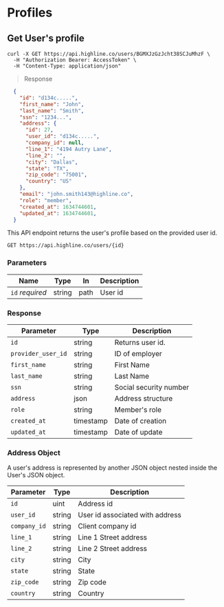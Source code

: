 # Profiles

## Get User's profile

```shell
curl -X GET https://api.highline.co/users/BGMXJzGzJcht38SCJuMhzF \
  -H "Authorization Bearer: AccessToken" \
  -H "Content-Type: application/json"
```

> Response

```json
  {
    "id": "d134c.....",
    "first_name": "John",
    "last_name": "Smith",
    "ssn": "1234...",
    "address": {
      "id": 27,
      "user_id": "d134c.....",
      "company_id": null,
      "line_1": "4194 Autry Lane",
      "line_2": "",
      "city": "Dallas",
      "state": "TX",
      "zip_code": "75001",
      "country": "US"
    },
    "email": "john.smith143@highline.co",
    "role": "member",
    "created_at": 1634744601,
    "updated_at": 1634744601,
  }
```

This API endpoint returns the user's profile based on the provided user id.

`GET https://api.highline.co/users/{id}`

### Parameters

Name | Type | In | Description
--------- | ------- | ------- | ------
`id` *required* | string | path | User id

### Response

Parameter | Type | Description
--------- | ------- | -----------
`id` | string | Returns user id.
`provider_user_id` | string | ID of employer
`first_name` | string | First Name
`last_name` | string | Last Name
`ssn` | string | Social security number
`address` | json | Address structure  
`role` | string | Member's role
`created_at` | timestamp | Date of creation
`updated_at` | timestamp | Date of update

### Address Object

A user's address is represented by another JSON object nested inside the User's JSON object.

Parameter | Type | Description
----------|----------|---------
`id` | uint | Address id
`user_id` | string | User id associated with address
`company_id` | string | Client company id
`line_1` | string | Line 1 Street address
`line_2` | string | Line 2 Street address
`city` | string | City
`state` | string | State
`zip_code` | string | Zip code
`country` | string | Country
